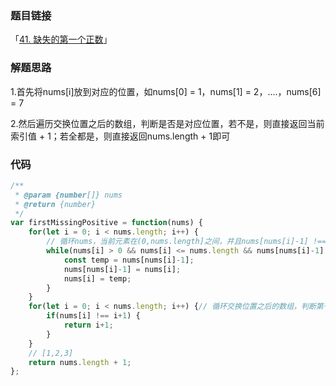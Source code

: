 ### 题目链接

「[41. 缺失的第一个正数](https://leetcode.cn/problems/first-missing-positive/)」

### 解题思路

1.首先将nums[i]放到对应的位置，如nums[0] = 1，nums[1] = 2，....，nums[6] = 7

2.然后遍历交换位置之后的数组，判断是否是对应位置，若不是，则直接返回当前索引值 + 1；若全都是，则直接返回nums.length + 1即可

### 代码

```javascript
/**
 * @param {number[]} nums
 * @return {number}
 */
var firstMissingPositive = function(nums) {
    for(let i = 0; i < nums.length; i++) {
      	// 循环nums，当前元素在(0,nums.length]之间，并且nums[nums[i]-1] !== nums[i]，则交换位置
        while(nums[i] > 0 && nums[i] <= nums.length && nums[nums[i]-1] !== nums[i]) {
            const temp = nums[nums[i]-1];
            nums[nums[i]-1] = nums[i];
            nums[i] = temp;
        }
    }
    for(let i = 0; i < nums.length; i++) {// 循环交换位置之后的数组，判断第一个缺失的正数
        if(nums[i] !== i+1) {
            return i+1;
        }
    }
	// [1,2,3]
    return nums.length + 1;
};
```

